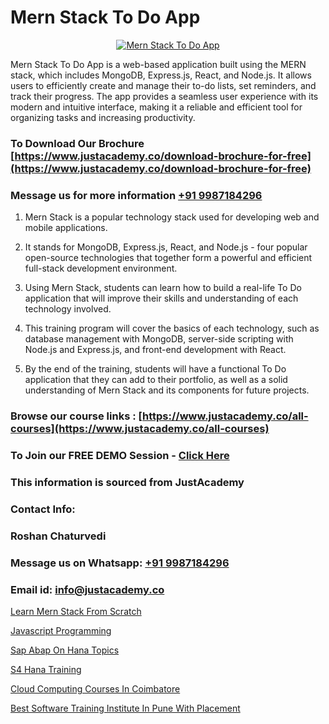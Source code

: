 # Mern Stack To Do App

<p align="center">
  <a href="https://justacademy.co/program-detail/mern-stack-development">
    <img src="https://justacademy.co/storage2/program_images/1704700408.webp" alt="Mern Stack To Do App">
  </a>
</p>


Mern Stack To Do App is a web-based application built using the MERN stack, which includes MongoDB, Express.js, React, and Node.js. It allows users to efficiently create and manage their to-do lists, set reminders, and track their progress. The app provides a seamless user experience with its modern and intuitive interface, making it a reliable and efficient tool for organizing tasks and increasing productivity.
### To Download Our Brochure [https://www.justacademy.co/download-brochure-for-free](https://www.justacademy.co/download-brochure-for-free)
### Message us for more information [+91 9987184296](https://api.whatsapp.com/send?phone=919987184296)
1) Mern Stack is a popular technology stack used for developing web and mobile applications.

2) It stands for MongoDB, Express.js, React, and Node.js - four popular open-source technologies that together form a powerful and efficient full-stack development environment.

3) Using Mern Stack, students can learn how to build a real-life To Do application that will improve their skills and understanding of each technology involved.

4) This training program will cover the basics of each technology, such as database management with MongoDB, server-side scripting with Node.js and Express.js, and front-end development with React.

5) By the end of the training, students will have a functional To Do application that they can add to their portfolio, as well as a solid understanding of Mern Stack and its components for future projects.

### Browse our course links : [https://www.justacademy.co/all-courses](https://www.justacademy.co/all-courses) 
### To Join our FREE DEMO Session - [Click Here](https://www.justacademy.co/register-for-course-demo)


### This information is sourced from JustAcademy
### Contact Info:
### Roshan Chaturvedi
### Message us on Whatsapp: [+91 9987184296](https://api.whatsapp.com/send?phone=919987184296)
### Email id: [info@justacademy.co](mailto:info@justacademy.co)
                
[Learn Mern Stack From Scratch](https://www.linkedin.com/pulse/learn-mern-stack-from-scratch-justacademy-chandigarh-ho1se/)

[Javascript Programming](https://www.linkedin.com/pulse/javascript-programming-justacademy-mumbai-nrg0c?trackingId=U7R20gTZ7SBlQFtxF1fTJQ%3D%3D&lipi=urn%3Ali%3Apage%3Ad_flagship3_showcase_admin%3BEsFdB2XdSWavw7Lqed%2FH2g%3D%3D)

[Sap Abap On Hana Topics](https://medium.com/@mahi3106/sap-abap-on-hana-topics-407437f3e8cd)

[S4 Hana Training](https://medium.com/@surajvaishnav5015/s4-hana-training-50fbbe15837b)

[Cloud Computing Courses In Coimbatore](https://justacademyin.github.io/justacademy/cloud-computing-courses-in-coimbatore)

[Best Software Training Institute In Pune With Placement](https://justacademyin.github.io/justacademy/best-software-training-institute-in-pune-with-placement)

